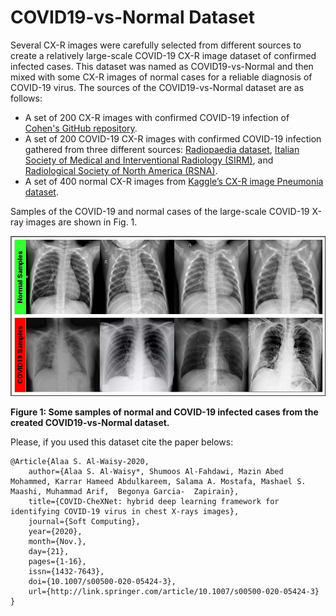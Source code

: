 # COVID19-vs-Normal Dataset

Several CX-R images were carefully selected from different sources to create a relatively large-‎scale COVID-19 CX-R image dataset of confirmed infected cases. This dataset was named as COVID19-vs-Normal and then mixed with some CX-R images of normal cases for a reliable diagnosis of COVID-19 virus. The sources of the COVID19-vs-Normal dataset are as follows:‎

- A set of 200 CX-R images with confirmed COVID-19 infection of [Cohen's GitHub repository](https://github.com/ieee8023/covid-chestxray-dataset).
- A set of 200 COVID-19 CX-R images with confirmed COVID-19 infection gathered from three different sources: [Radiopaedia dataset](https://radiopaedia.org/search?lang=us&q=covid&scope=cases#collapse-by-diagnostic-certainties), [Italian Society of Medical and Interventional Radiology (SIRM)](https://www.sirm.org/en/italian-society-of-medical-and-interventional-radiology/), and [Radiological Society of North America (RSNA)](https://www.kaggle.com/c/rsna-pneumonia-detection-challenge/data).
- A set of 400 normal CX-R images from [Kaggle’s CX-R image Pneumonia dataset](https://www.kaggle.com/paultimothymooney/chest-xray-pneumonia%20%20%20).‎

Samples of the COVID-19 and normal cases of the large-scale COVID-19 X-ray images are shown in Fig. 1.

   ![alt text](Some_Samples.jpg)
   
**Figure 1: Some samples of normal and COVID-19 infected cases from the created COVID19-vs-Normal dataset.**




Please, if you used this dataset cite the paper belows:

    @Article{Alaa S. Al-Waisy-2020,
        author={Alaa S. Al-Waisy*, Shumoos Al-Fahdawi, Mazin Abed Mohammed, Karrar Hameed Abdulkareem, Salama A. Mostafa, Mashael S. Maashi, Muhammad Arif,  Begonya Garcia-  Zapirain},
        title={COVID-CheXNet: hybrid deep learning framework for identifying COVID-19 virus in chest X-rays images},
        journal={Soft Computing},
        year={2020},
        month={Nov.},
        day={21},
        pages={1-16},
        issn={1432-7643},
        doi={10.1007/s00500-020-05424-3},
        url={http://link.springer.com/article/10.1007/s00500-020-05424-3}
    }
